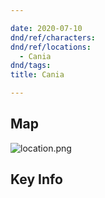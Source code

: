 ```yaml
---

date: 2020-07-10
dnd/ref/characters:
dnd/ref/locations:
  - Cania
dnd/tags:
title: Cania

---
```


## Map

![location.png](/images/dnd/location.png)

## Key Info


